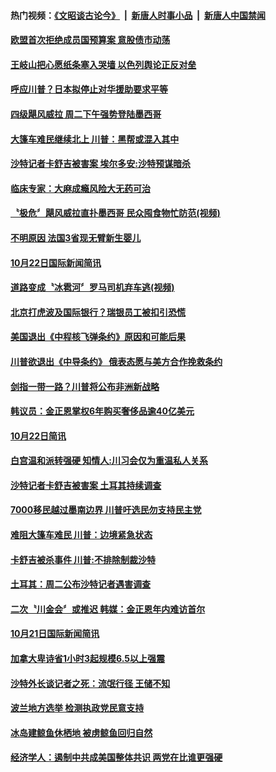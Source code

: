 #### 热门视频：[《文昭谈古论今》](https://github.com/gfw-breaker/wenzhao/blob/master/README.md?t=10240033) &nbsp;|&nbsp; [新唐人时事小品](https://github.com/gfw-breaker/ntdtv-comedy/blob/master/README.md?t=10240033) &nbsp;|&nbsp; [新唐人中国禁闻](https://github.com/gfw-breaker/ntdtv-news/blob/master/README.md?t=10240033)

#### [欧盟首次拒绝成员国预算案 意股债市动荡](../pages/news202/a1396507.md?t=10240033) 

#### [王岐山把心愿纸条塞入哭墙 以色列舆论正反对垒](../pages/news202/a1396497.md?t=10240033) 

#### [呼应川普？日本拟停止对华援助要求平等](../pages/news202/a1396505.md?t=10240033) 


#### [四级飓风威拉 周二下午强势登陆墨西哥](../pages/news202/a1396489.md?t=10240033) 

#### [大篷车难民继续北上 川普：黑帮或混入其中](../pages/news202/a1396488.md?t=10240033) 

#### [沙特记者卡舒吉被害案 埃尔多安:沙特预谋暗杀](../pages/news202/a1396485.md?t=10240033) 

#### [临床专家：大麻成瘾风险大无药可治](../pages/news202/a1396480.md?t=10240033) 

#### [〝极危〞飓风威拉直扑墨西哥 民众囤食物忙防范(视频)](../pages/news202/a1396478.md?t=10240033) 


#### [不明原因 法国3省现无臂新生婴儿](../pages/news202/a1396469.md?t=10240033) 

#### [10月22日国际新闻简讯](../pages/news202/a1396461.md?t=10240033) 

#### [道路变成〝冰雹河〞罗马司机弃车逃(视频)](../pages/news202/a1396460.md?t=10240033) 

#### [北京打虎波及国际银行？瑞银员工被扣引恐慌](../pages/news202/a1396457.md?t=10240033) 

#### [美国退出《中程核飞弹条约》原因和可能后果](../pages/news202/a1396454.md?t=10240033) 

#### [川普欲退出《中导条约》 俄表态愿与美方合作挽救条约](../pages/news202/a1396450.md?t=10240033) 

#### [剑指一带一路？川普将公布非洲新战略](../pages/news202/a1396443.md?t=10240033) 


#### [韩议员：金正恩掌权6年购买奢侈品逾40亿美元](../pages/news202/a1396377.md?t=10240033) 

#### [10月22日简讯](../pages/news202/a1396373.md?t=10240033) 

#### [白宫温和派转强硬 知情人:川习会仅为重温私人关系](../pages/news202/a1396352.md?t=10240033) 


#### [沙特记者卡舒吉被害案 土耳其持续调查](../pages/news202/a1396349.md?t=10240033) 

#### [7000移民越过墨南边界 川普吁选民勿支持民主党](../pages/news202/a1396350.md?t=10240033) 

#### [难阻大篷车难民 川普：边境紧急状态](../pages/news202/a1396348.md?t=10240033) 

#### [卡舒吉被杀事件 川普:不排除制裁沙特](../pages/news202/a1396347.md?t=10240033) 


#### [土耳其：周二公布沙特记者遇害调查](../pages/news202/a1396328.md?t=10240033) 

#### [二次〝川金会〞或推迟 韩媒：金正恩年内难访首尔](../pages/news202/a1396307.md?t=10240033) 

#### [10月21日国际新闻简讯](../pages/news202/a1396318.md?t=10240033) 

#### [加拿大卑诗省1小时3起规模6.5以上强震](../pages/news202/a1396315.md?t=10240033) 

#### [沙特外长谈记者之死：流氓行径 王储不知](../pages/news202/a1396297.md?t=10240033) 

#### [波兰地方选举 检测执政党民意支持](../pages/news202/a1396244.md?t=10240033) 

#### [冰岛建鲸鱼休栖地 被虏鲸鱼回归自然](../pages/news202/a1396245.md?t=10240033) 

#### [经济学人：遏制中共成美国整体共识 两党在比谁更强硬](../pages/news202/a1396291.md?t=10240033) 

